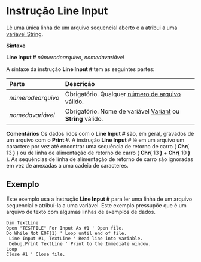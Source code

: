 
# Instrução Line Input #

Lê uma única linha de um arquivo sequencial aberto e a atribui a uma [variável ](b8bdf64f-5920-1ae9-16d0-b26d09524a30.md)[String](b8bdf64f-5920-1ae9-16d0-b26d09524a30.md).

 **Sintaxe**

 **Line Input #** _númerodearquivo_, _nomedavariável_

A sintaxe da instrução  **Line Input #** tem as seguintes partes:


|**Parte**|**Descrição**|
|:-----|:-----|
| _númerodearquivo_|Obrigatório. Qualquer [número de arquivo](b8bdf64f-5920-1ae9-16d0-b26d09524a30.md) válido.|
| _nomedavariável_|Obrigatório. Nome de variável [Variant](b8bdf64f-5920-1ae9-16d0-b26d09524a30.md) ou **String** válido.|
 **Comentários**
Os dados lidos com o  **Line Input #** são, em geral, gravados de um arquivo com o **Print #**.
A instrução  **Line Input #** lê em um arquivo um caractere por vez até encontrar uma sequência de retorno de carro ( **Chr(** 13 **)** ) ou de linha de alimentação de retorno de carro ( **Chr(** 13 **)** + **Chr(** 10 **)** ). As sequências de linha de alimentação de retorno de carro são ignoradas em vez de anexadas a uma cadeia de caracteres.

## Exemplo

Este exemplo usa a instrução  **Line Input #** para ler uma linha de um arquivo sequencial e atribuí-la a uma variável. Este exemplo pressupõe que é um arquivo de texto com algumas linhas de exemplos de dados.


```
Dim TextLine 
Open "TESTFILE" For Input As #1 ' Open file. 
Do While Not EOF(1) ' Loop until end of file. 
 Line Input #1, TextLine ' Read line into variable. 
 Debug.Print TextLine ' Print to the Immediate window. 
Loop 
Close #1 ' Close file. 

```

